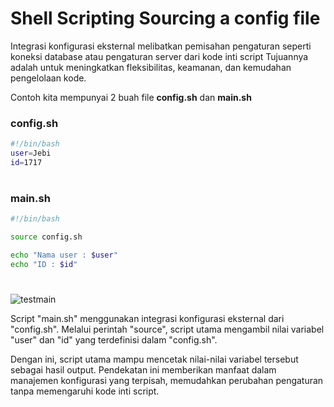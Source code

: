 # Shell Scripting Sourcing a config file
Integrasi konfigurasi eksternal melibatkan pemisahan pengaturan seperti koneksi database atau pengaturan server dari kode inti script Tujuannya adalah untuk meningkatkan fleksibilitas, keamanan, dan kemudahan pengelolaan kode.

Contoh kita mempunyai 2 buah file **config.sh** dan **main.sh**

### config.sh
```sh
#!/bin/bash
user=Jebi
id=1717
```
#
### main.sh
```sh
#!/bin/bash

source config.sh

echo "Nama user : $user"
echo "ID : $id"
```
#

![testmain](https://iili.io/Hy9HCIp.png)


Script "main.sh" menggunakan integrasi konfigurasi eksternal dari "config.sh". Melalui perintah "source", script utama mengambil nilai variabel "user" dan "id" yang terdefinisi dalam "config.sh". 

Dengan ini, script utama mampu mencetak nilai-nilai variabel tersebut sebagai hasil output. Pendekatan ini memberikan manfaat dalam manajemen konfigurasi yang terpisah, memudahkan perubahan pengaturan tanpa memengaruhi kode inti script.



